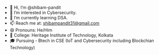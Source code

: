 - 👋 Hi, I’m @shibam-pandit
- 👀 I’m interested in Cybersecurity.
- 🌱 I’m currently learning DSA.
- 📫 Reach me at: shibampandit31@gmail.com
- 😄 Pronouns: He/Him
- 🏫 College: Heritage Institute of Technology, Kolkata
- 🎓 Pursuing - Btech in CSE (IoT and Cybersecurity including Blockchian Technology)

<!---
shibam-pandit/shibam-pandit is a ✨ special ✨ repository because its `README.md` (this file) appears on your GitHub profile.
You can click the Preview link to take a look at your changes.
--->
